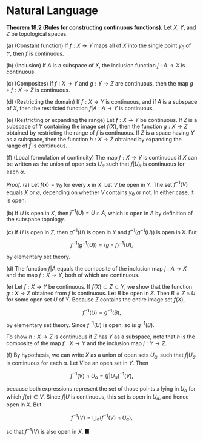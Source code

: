# Natural Language

**Theorem 18.2 (Rules for constructing continuous functions).** Let $X$, $Y$, and $Z$ be topological spaces.

(a) (Constant function) If $f : X \to Y$ maps all of $X$ into the single point $y_0$ of $Y$, then $f$ is continuous.

(b) (Inclusion) If $A$ is a subspace of $X$, the inclusion function $j : A \to X$ is continuous.

(c) (Composites) If $f : X \to Y$ and $g : Y \to Z$ are continuous, then the map $g \circ f : X \to Z$ is continuous.

(d) (Restricting the domain) If $f : X \to Y$ is continuous, and if $A$ is a subspace of $X$, then the restricted function $f|A : A \to Y$ is continuous.

(e) (Restricting or expanding the range) Let $f : X \to Y$ be continuous. If $Z$ is a subspace of $Y$ containing the image set $f(X)$, then the function $g : X \to Z$ obtained by restricting the range of $f$ is continuous. If $Z$ is a space having $Y$ as a subspace, then the function $h : X \to Z$ obtained by expanding the range of $f$ is continuous.

(f) (Local formulation of continuity) The map $f : X \to Y$ is continuous if $X$ can be written as the union of open sets $U_\alpha$ such that $f|U_\alpha$ is continuous for each $\alpha$.

*Proof.* (a) Let $f(x) = y_0$ for every $x$ in $X$. Let $V$ be open in $Y$. The set $f^{-1}(V)$ equals $X$ or $\emptyset$, depending on whether $V$ contains $y_0$ or not. In either case, it is open.

(b) If $U$ is open in $X$, then $j^{-1}(U) = U \cap A$, which is open in $A$ by definition of the subspace topology.

(c) If $U$ is open in $Z$, then $g^{-1}(U)$ is open in $Y$ and $f^{-1}(g^{-1}(U))$ is open in $X$. But

$$f^{-1}(g^{-1}(U)) = (g \circ f)^{-1}(U),$$

by elementary set theory.

(d) The function $f|A$ equals the composite of the inclusion map $j : A \to X$ and the map $f : X \to Y$, both of which are continuous.

(e) Let $f : X \to Y$ be continuous. If $f(X) \subset Z \subset Y$, we show that the function $g : X \to Z$ obtained from $f$ is continuous. Let $B$ be open in $Z$. Then $B = Z \cap U$ for some open set $U$ of $Y$. Because $Z$ contains the entire image set $f(X)$,

$$f^{-1}(U) = g^{-1}(B),$$

by elementary set theory. Since $f^{-1}(U)$ is open, so is $g^{-1}(B)$.

To show $h : X \to Z$ is continuous if $Z$ has $Y$ as a subspace, note that $h$ is the composite of the map $f : X \to Y$ and the inclusion map $j : Y \to Z$.

(f) By hypothesis, we can write $X$ as a union of open sets $U_\alpha$, such that $f|U_\alpha$ is continuous for each $\alpha$. Let $V$ be an open set in $Y$. Then

$$f^{-1}(V) \cap U_\alpha = (f|U_\alpha)^{-1}(V),$$

because both expressions represent the set of those points $x$ lying in $U_\alpha$ for which $f(x) \in V$. Since $f|U$ is continuous, this set is open in $U_\alpha$, and hence open in $X$. But

$$f^{-1}(V) = \bigcup_\alpha (f^{-1}(V) \cap U_\alpha),$$

so that $f^{-1}(V)$ is also open in $X$. ■




